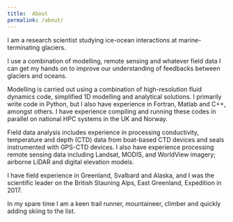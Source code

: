 ```yaml
---
title:  About
permalink: /about/
---
```


I am a research scientist studying ice-ocean interactions at marine-terminating glaciers. 

I use a combination of modelling, remote sensing and whatever field data I can get my hands on to improve our understanding of feedbacks between glaciers and oceans. 

Modelling is carried out using a combination of high-resolution fluid dynamics code, simplified 1D modelling and analytical solutions. I primarily write code in Python, but I also have experience in Fortran, Matlab and C++, amongst others. I have experience compiling and running these codes in parallel on national HPC systems in the UK and Norway. 

Field data analysis includes experience in processing conductivity, temperature and depth (CTD) data from boat-based CTD devices and seals instrumented with GPS-CTD devices. I also have experience processing remote sensing data including Landsat, MODIS, and WorldView imagery; airborne LiDAR and digital elevation models. 

I have field experience in Greenland, Svalbard and Alaska, and I was the scientific leader on the British Stauning Alps, East Greenland, Expedition in 2017. 

In my spare time I am a keen trail runner, mountaineer, climber and quickly adding skiing to the list.
